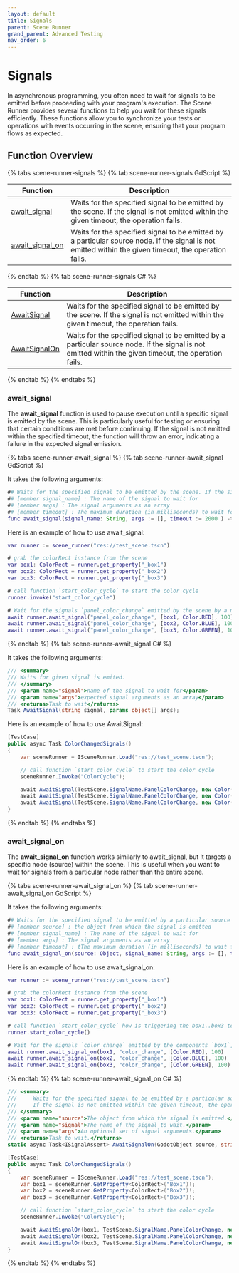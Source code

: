 ```yaml
---
layout: default
title: Signals
parent: Scene Runner
grand_parent: Advanced Testing
nav_order: 6
---
```


# Signals

In asynchronous programming, you often need to wait for signals to be emitted before proceeding with your program's execution.
The Scene Runner provides several functions to help you wait for these signals efficiently.
These functions allow you to synchronize your tests or operations with events occurring in the scene, ensuring that your program flows as expected.

## Function Overview

{% tabs scene-runner-signals %}
{% tab scene-runner-signals GdScript %}

|Function|Description|
|---|---|
|[await_signal](#await_signal) | Waits for the specified signal to be emitted by the scene. If the signal is not emitted within the given timeout, the operation fails. |
|[await_signal_on](#await_signal_on) | Waits for the specified signal to be emitted by a particular source node. If the signal is not emitted within the given timeout, the operation fails. |

{% endtab %}
{% tab scene-runner-signals C# %}

|Function|Description|
|---|---|
|[AwaitSignal](#await_signal) | Waits for the specified signal to be emitted by the scene. If the signal is not emitted within the given timeout, the operation fails. |
|[AwaitSignalOn](#await_signal_on) | Waits for the specified signal to be emitted by a particular source node. If the signal is not emitted within the given timeout, the operation fails. |

{% endtab %}
{% endtabs %}

### await_signal

The **await_signal** function is used to pause execution until a specific signal is emitted by the scene.
This is particularly useful for testing or ensuring that certain conditions are met before continuing.
If the signal is not emitted within the specified timeout, the function will throw an error, indicating a failure in the expected signal emission.

{% tabs scene-runner-await_signal %}
{% tab scene-runner-await_signal GdScript %}

It takes the following arguments:

```gd
## Waits for the specified signal to be emitted by the scene. If the signal is not emitted within the given timeout, the operation fails.
## [member signal_name] : The name of the signal to wait for
## [member args] : The signal arguments as an array
## [member timeout] : The maximum duration (in milliseconds) to wait for the signal to be emitted before failing
func await_signal(signal_name: String, args := [], timeout := 2000 ) -> void:
```

Here is an example of how to use await_signal:

```gd
var runner := scene_runner("res://test_scene.tscn")

# grab the colorRect instance from the scene
var box1: ColorRect = runner.get_property("_box1")
var box2: ColorRect = runner.get_property("_box2")
var box3: ColorRect = runner.get_property("_box3")

# call function `start_color_cycle` to start the color cycle
runner.invoke("start_color_cycle")

# Wait for the signals `panel_color_change` emitted by the scene by a maximum of 100ms or fails
await runner.await_signal("panel_color_change", [box1, Color.RED], 100)
await runner.await_signal("panel_color_change", [box2, Color.BLUE], 100)
await runner.await_signal("panel_color_change", [box3, Color.GREEN], 100)
```

{% endtab %}
{% tab scene-runner-await_signal C# %}

It takes the following arguments:

```cs
/// <summary>
/// Waits for given signal is emited.
/// </summary>
/// <param name="signal">name of the signal to wait for</param>
/// <param name="args">expected signal arguments as an array</param>
/// <returns>Task to wait</returns>
Task AwaitSignal(string signal, params object[] args);
```

Here is an example of how to use AwaitSignal:

```cs
[TestCase]
public async Task ColorChangedSignals()
{
    var sceneRunner = ISceneRunner.Load("res://test_scene.tscn");

    // call function `start_color_cycle` to start the color cycle
    sceneRunner.Invoke("ColorCycle");

    await AwaitSignal(TestScene.SignalName.PanelColorChange, new Color(1, 0, 0)).WithTimeout(100);
    await AwaitSignal(TestScene.SignalName.PanelColorChange, new Color(0, 0, 1)).WithTimeout(100);
    await AwaitSignal(TestScene.SignalName.PanelColorChange, new Color(0, 1, 0)).WithTimeout(100);
}
```

{% endtab %}
{% endtabs %}

### await_signal_on

The **await_signal_on** function works similarly to await_signal, but it targets a specific node (source) within the scene.
This is useful when you want to wait for signals from a particular node rather than the entire scene.

{% tabs scene-runner-await_signal_on %}
{% tab scene-runner-await_signal_on GdScript %}

It takes the following arguments:

```gd
## Waits for the specified signal to be emitted by a particular source node. If the signal is not emitted within the given timeout, the operation fails.
## [member source] : the object from which the signal is emitted
## [member signal_name] : The name of the signal to wait for
## [member args] : The signal arguments as an array
## [member timeout] : tThe maximum duration (in milliseconds) to wait for the signal to be emitted before failing
func await_signal_on(source: Object, signal_name: String, args := [], timeout := 2000 ) -> void:
```

Here is an example of how to use await_signal_on:

```gd
var runner := scene_runner("res://test_scene.tscn")

# grab the colorRect instance from the scene
var box1: ColorRect = runner.get_property("_box1")
var box2: ColorRect = runner.get_property("_box2")
var box3: ColorRect = runner.get_property("_box3")

# call function `start_color_cycle` how is triggering the box1..box3 to emit the signal `color_change`
runner.start_color_cycle()

# Wait for the signals `color_change` emitted by the components `box1`, `box2` and `box3` by a maximum of 100ms or fails
await runner.await_signal_on(box1, "color_change", [Color.RED], 100)
await runner.await_signal_on(box2, "color_change", [Color.BLUE], 100)
await runner.await_signal_on(box3, "color_change", [Color.GREEN], 100)
```

{% endtab %}
{% tab scene-runner-await_signal_on C# %}

```cs
/// <summary>
///     Waits for the specified signal to be emitted by a particular source node.
///     If the signal is not emitted within the given timeout, the operation fails.
/// </summary>
/// <param name="source">The object from which the signal is emitted.</param>
/// <param name="signal">The name of the signal to wait.</param>
/// <param name="args">An optional set of signal arguments.</param>
/// <returns>Task to wait.</returns>
static async Task<ISignalAssert> AwaitSignalOn(GodotObject source, string signal, params Variant[] args)
```

```cs
[TestCase]
public async Task ColorChangedSignals()
{
    var sceneRunner = ISceneRunner.Load("res://test_scene.tscn");
    var box1 = sceneRunner.GetProperty<ColorRect>("Box1")!;
    var box2 = sceneRunner.GetProperty<ColorRect>("Box2")!;
    var box3 = sceneRunner.GetProperty<ColorRect>("Box3")!;

    // call function `start_color_cycle` to start the color cycle
    sceneRunner.Invoke("ColorCycle");

    await AwaitSignalOn(box1, TestScene.SignalName.PanelColorChange, new Color(1, 0, 0)).WithTimeout(100);
    await AwaitSignalOn(box2, TestScene.SignalName.PanelColorChange, new Color(0, 0, 1)).WithTimeout(100);
    await AwaitSignalOn(box3, TestScene.SignalName.PanelColorChange, new Color(0, 1, 0)).WithTimeout(100);
}
```

{% endtab %}
{% endtabs %}
